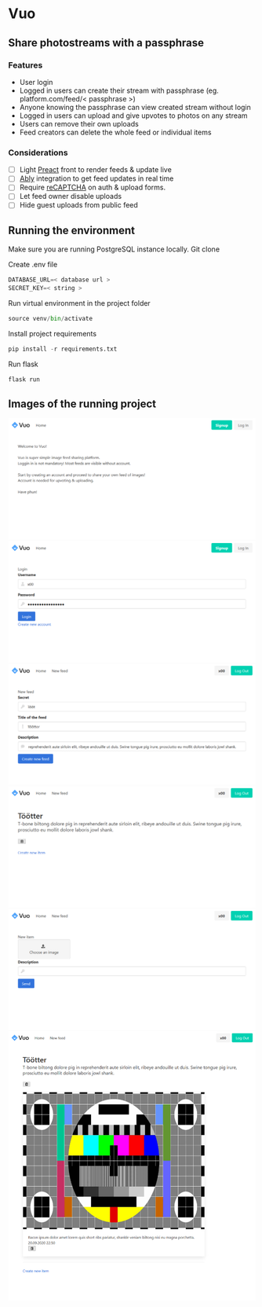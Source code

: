 # Vuo
## Share photostreams with a passphrase

### Features
- User login
- Logged in users can create their stream with passphrase (eg. platform.com/feed/< passphrase >)
- Anyone knowing the passphrase can view created stream without login
- Logged in users can upload and give upvotes to photos on any stream
- Users can remove their own uploads
- Feed creators can delete the whole feed or individual items

### Considerations
- [ ] Light [Preact](https://preactjs.com/) front to render feeds & update live
- [ ] [Ably](https://www.ably.io/) integration to get feed updates in real time
- [ ] Require [reCAPTCHA](https://www.google.com/recaptcha/about/) on auth & upload forms.
- [ ] Let feed owner disable uploads
- [ ] Hide guest uploads from public feed

## Running the environment

Make sure you are running PostgreSQL instance locally.
Git clone

Create .env file
```python
DATABASE_URL=< database url >
SECRET_KEY=< string >
```

Run virtual environment in the project folder
```python
source venv/bin/activate
```

Install project requirements 
```python
pip install -r requirements.txt
```

Run flask
```python
flask run
```

## Images of the running project
![Vuo](https://raw.githubusercontent.com/jaost/tsoha-vuo/master/documentation/VuoIndex.png)
![Vuo](https://raw.githubusercontent.com/jaost/tsoha-vuo/master/documentation/VuoLogin.png)
![Vuo](https://raw.githubusercontent.com/jaost/tsoha-vuo/master/documentation/VuoNewFeed.png)
![Vuo](https://raw.githubusercontent.com/jaost/tsoha-vuo/master/documentation/VuoFeed.png)
![Vuo](https://raw.githubusercontent.com/jaost/tsoha-vuo/master/documentation/VuoNewItem.png)
![Vuo](https://raw.githubusercontent.com/jaost/tsoha-vuo/master/documentation/VuoFeed2.png)


